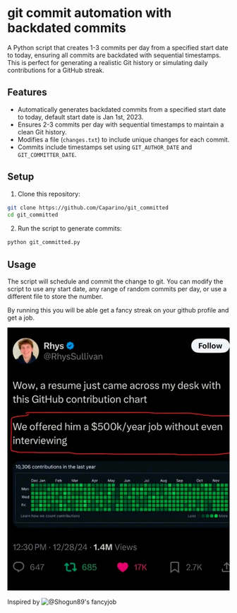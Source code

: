 # git commit automation with backdated commits

A Python script that creates 1-3 commits per day from a specified start date to today, ensuring all commits are backdated with sequential timestamps. This is perfect for generating a realistic Git history or simulating daily contributions for a GitHub streak.

## Features

- Automatically generates backdated commits from a specified start date to today, default start date is Jan 1st, 2023.
- Ensures 2-3 commits per day with sequential timestamps to maintain a clean Git history.
- Modifies a file (`changes.txt`) to include unique changes for each commit.
- Commits include timestamps set using `GIT_AUTHOR_DATE` and `GIT_COMMITTER_DATE`.

## Setup

1. Clone this repository:

```bash
git clone https://github.com/Caparino/git_committed
cd git_committed
```

2. Run the script to generate commits:

```bash
python git_committed.py
```

## Usage

The script will schedule and commit the change to git. You can modify the script to use any start date, any range of random commits per day, or use a different file to store the number.

By running this you will be able get a fancy streak on your github profile and get a job.

![How to get a job](get_a_job.jpg)

Inspired by ![@Shogun89's fancyjob](https://github.com/Shogun89/fancy_job)
